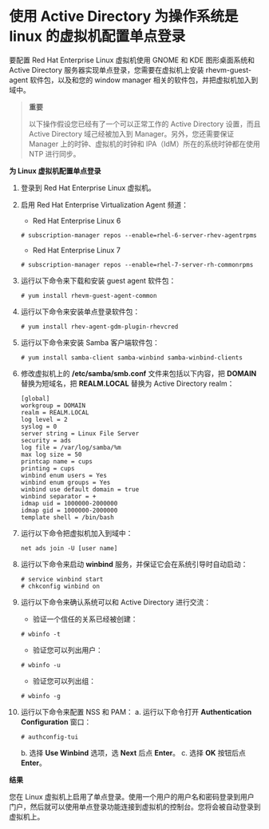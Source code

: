 # 使用 Active Directory 为操作系统是 linux 的虚拟机配置单点登录

要配置 Red Hat Enterprise Linux 虚拟机使用 GNOME 和 KDE 图形桌面系统和 Active Directory 服务器实现单点登录，您需要在虚拟机上安装 rhevm-guest-agent 软件包，以及和您的 window manager 相关的软件包，并把虚拟机加入到域中。

> **重要**
>
> 以下操作假设您已经有了一个可以正常工作的 Active Directory 设置，而且 Active Directory 域己经被加入到 Manager。另外，您还需要保证 Manager 上的时钟、虚拟机的时钟和 IPA（IdM）所在的系统时钟都在使用 NTP 进行同步。

**为 Linux 虚拟机配置单点登录**
1. 登录到 Red Hat Enterprise Linux 虚拟机。

2. 启用 Red Hat Enterprise Virtualization Agent 频道：
   * Red Hat Enterprise Linux 6
   ```
   # subscription-manager repos --enable=rhel-6-server-rhev-agentrpms
   ```
   * Red Hat Enterprise Linux 7
   ```
   # subscription-manager repos --enable=rhel-7-server-rh-commonrpms
   ```

3. 运行以下命令来下载和安装 guest agent 软件包：
   ```
   # yum install rhevm-guest-agent-common
   ```

4. 运行以下命令来安装单点登录软件包：
   ```
   # yum install rhev-agent-gdm-plugin-rhevcred
   ```

5. 运行以下命令来安装 Samba 客户端软件包：
   ```
   # yum install samba-client samba-winbind samba-winbind-clients
   ```

6. 修改虚拟机上的 **/etc/samba/smb.conf** 文件来包括以下内容，把 **DOMAIN** 替换为短域名，把 **REALM.LOCAL** 替换为 Active Directory realm：
   ```
   [global]
   workgroup = DOMAIN
   realm = REALM.LOCAL
   log level = 2
   syslog = 0
   server string = Linux File Server
   security = ads
   log file = /var/log/samba/%m
   max log size = 50
   printcap name = cups
   printing = cups
   winbind enum users = Yes
   winbind enum groups = Yes
   winbind use default domain = true
   winbind separator = +
   idmap uid = 1000000-2000000
   idmap gid = 1000000-2000000
   template shell = /bin/bash
   ```

7. 运行以下命令把虚拟机加入到域中：
   ```
   net ads join -U [user name]
   ```

8. 运行以下命令来启动 **winbind** 服务，并保证它会在系统引导时自动启动：
   ```
   # service winbind start
   # chkconfig winbind on
   ```

9. 运行以下命令来确认系统可以和 Active Directory 进行交流：
   * 验证一个信任的关系已经被创建：
   ```
   # wbinfo -t
   ```
   * 验证您可以列出用户：
   ```
   # wbinfo -u
   ```
   * 验证您可以列出组：
   ```
   # wbinfo -g
   ```

10. 运行以下命令来配置 NSS 和 PAM：
    a. 运行以下命令打开 **Authentication Configuration** 窗口：
    ``` 
    # authconfig-tui
    ```
    b. 选择 **Use Winbind** 选项，选 **Next** 后点 **Enter**。
    c. 选择 **OK** 按钮后点 **Enter**。

**结果**

您在 Linux 虚拟机上启用了单点登录。使用一个用户的用户名和密码登录到用户门户，然后就可以使用单点登录功能连接到虚拟机的控制台。您将会被自动登录到虚拟机上。
